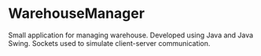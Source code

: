 # WarehouseManager
Small application for managing warehouse.
Developed using Java and Java Swing. 
Sockets used to simulate client-server communication. 
